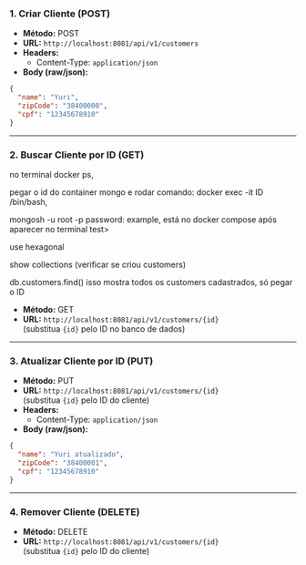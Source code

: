 
### **1. Criar Cliente (POST)**

- **Método:** POST
- **URL:** `http://localhost:8081/api/v1/customers`
- **Headers:**
    - Content-Type: `application/json`
- **Body (raw/json):**
```json
{
  "name": "Yuri",
  "zipCode": "38400000",
  "cpf": "12345678910"
}
```

---

### **2. Buscar Cliente por ID (GET)**

no terminal
docker ps,

pegar o id do container mongo e rodar comando:
docker exec -it ID /bin/bash,

mongosh -u root -p
password: example, está no docker compose
após aparecer no terminal
test>

use hexagonal

show collections (verificar se criou customers)

db.customers.find()
isso mostra todos os customers cadastrados, só pegar o ID

- **Método:** GET
- **URL:** `http://localhost:8081/api/v1/customers/{id}`  
  (substitua `{id}` pelo ID no banco de dados)

---

### **3. Atualizar Cliente por ID (PUT)**

- **Método:** PUT
- **URL:** `http://localhost:8081/api/v1/customers/{id}`  
  (substitua `{id}` pelo ID do cliente)
- **Headers:**
    - Content-Type: `application/json`
- **Body (raw/json):**
```json
{
  "name": "Yuri atualizado",
  "zipCode": "38400001",
  "cpf": "12345678910"
}
```

---

### **4. Remover Cliente (DELETE)**

- **Método:** DELETE
- **URL:** `http://localhost:8081/api/v1/customers/{id}`  
  (substitua `{id}` pelo ID do cliente)